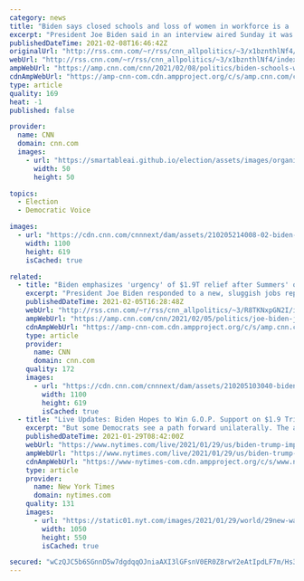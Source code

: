 ```yaml
---
category: news
title: "Biden says closed schools and loss of women in workforce is a 'national emergency'"
excerpt: "President Joe Biden said in an interview aired Sunday it was a \"national emergency\" that many students have been kept out of classrooms and that there has been a staggering loss of women in the workforce because of the coronavirus pandemic.\n    \n"
publishedDateTime: 2021-02-08T16:46:42Z
originalUrl: "http://rss.cnn.com/~r/rss/cnn_allpolitics/~3/x1bznthlNf4/index.html"
webUrl: "http://rss.cnn.com/~r/rss/cnn_allpolitics/~3/x1bznthlNf4/index.html"
ampWebUrl: "https://amp.cnn.com/cnn/2021/02/08/politics/biden-schools-women-workforce-emergency/index.html"
cdnAmpWebUrl: "https://amp-cnn-com.cdn.ampproject.org/c/s/amp.cnn.com/cnn/2021/02/08/politics/biden-schools-women-workforce-emergency/index.html"
type: article
quality: 169
heat: -1
published: false

provider:
  name: CNN
  domain: cnn.com
  images:
    - url: "https://smartableai.github.io/election/assets/images/organizations/cnn.com-50x50.jpg"
      width: 50
      height: 50

topics:
  - Election
  - Democratic Voice

images:
  - url: "https://cdn.cnn.com/cnnnext/dam/assets/210205214008-02-biden-0205-super-tease.jpg"
    width: 1100
    height: 619
    isCached: true

related:
  - title: "Biden emphasizes 'urgency' of $1.9T relief after Summers' op-ed on inflation"
    excerpt: "President Joe Biden responded to a new, sluggish jobs report by continuing to press for his $1.9 trillion Covid relief package to be passed with urgency -- even as a leading economist who served in the Obama administration is sounding the alarm on how the White House's plan could have negative economic"
    publishedDateTime: 2021-02-05T16:28:48Z
    webUrl: "http://rss.cnn.com/~r/rss/cnn_allpolitics/~3/R8TKNxpGN2I/index.html"
    ampWebUrl: "https://amp.cnn.com/cnn/2021/02/05/politics/joe-biden-jobs-numbers-relief-package/index.html"
    cdnAmpWebUrl: "https://amp-cnn-com.cdn.ampproject.org/c/s/amp.cnn.com/cnn/2021/02/05/politics/joe-biden-jobs-numbers-relief-package/index.html"
    type: article
    provider:
      name: CNN
      domain: cnn.com
    quality: 172
    images:
      - url: "https://cdn.cnn.com/cnnnext/dam/assets/210205103040-biden-harris-schumer-stimulus-meeting-0203-super-tease.jpg"
        width: 1100
        height: 619
        isCached: true
  - title: "Live Updates: Biden Hopes to Win G.O.P. Support on $1.9 Trillion Relief Package"
    excerpt: "But some Democrats see a path forward unilaterally. The administration named Robert Malley as a special envoy who must persuade Tehran to rein in its nuclear program."
    publishedDateTime: 2021-01-29T08:42:00Z
    webUrl: "https://www.nytimes.com/live/2021/01/29/us/biden-trump-impeachment"
    ampWebUrl: "https://www.nytimes.com/live/2021/01/29/us/biden-trump-impeachment.amp.html"
    cdnAmpWebUrl: "https://www-nytimes-com.cdn.ampproject.org/c/s/www.nytimes.com/live/2021/01/29/us/biden-trump-impeachment.amp.html"
    type: article
    provider:
      name: New York Times
      domain: nytimes.com
    quality: 131
    images:
      - url: "https://static01.nyt.com/images/2021/01/29/world/29new-washington-briefing-stimulus/29new-washington-briefing-stimulus-facebookJumbo.jpg"
        width: 1050
        height: 550
        isCached: true

secured: "wCzQJC5b6SGnnD5w7dgdqqOJniaAXI3lGFsnV0ER0Z8rwY2eAtIpdLF7m/Hs3+pG+H+3CQ4eE1FJz+/1ZL4dW+4mtPCpxgMOmoeom3412wRXdfyyf2DA5mdUBHOjtiYO9e1vA3Nmrea+WPar9vShofAougKtRs1aHANThvgkMczWUXEH10myw8yjdxuJfBCR/VY/0KtiRrdq7QJvO3WjBnLuv0XxfzqHIDfKKCTWiyUtuHJtaSs9zm9lTbl1BkEutSmppTq8RM0qWabPTZbUmSLMabHHc39ug5HpAVetAS2aOzeT+jw4SA8rxBh3BBV7fssghsJa6WIAhDHgIvL/tOo9CkQVIp02ouj44iZzKco=;GQ41YYConePby3PstV1CGg=="
---
```


